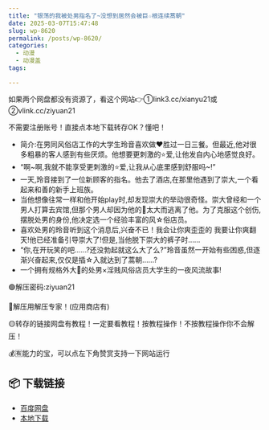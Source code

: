 ```yaml
---
title: "银荡的我被处男指名了~没想到居然会被巨☆根连续蒿朝"
date: 2025-03-07T15:47:48
slug: wp-8620
permalink: /posts/wp-8620/
categories:
  - 动漫
  - 动漫盖
tags:

---
```


如果两个网盘都没有资源了，看这个网站👉①link3.cc/xianyu21或②vlink.cc/ziyuan21

不需要注册账号！直接点本地下载转存OK？懂吧！

*   简介:在男同风俗店工作的大学生玲音喜欢做❤️胜过一日三餐。但最近,他对很多粗暴的客人感到有些厌烦。他想要更刺激的⭐爱,让他发自内心地感觉良好。
*   “啊~啊,我就不能享受更刺激的⭐爱,让我从心底里感到舒服吗~!”
*   一天,玲音接到了一位新顾客的指名。他去了酒店,在那里他遇到了崇大,一个看起来和善的新手上班族。
*   当他想像往常一样和他开始play时,却发现崇大的举动很奇怪。崇大曾经和一个男人打算去宾馆,但那个男人却因为他的🐔太大而逃离了他。为了克服这个创伤,摆脱处男的身份,他决定选一个经验丰富的风☆俗店员。
*   喜欢处男的玲音听到这个消息后,兴奋不已！我会让你爽歪歪的 我要让你爽翻天!他已经准备引导崇大了!但是,当他脱下崇大的裤子时……
*   “你,在开玩笑的吧……?还没勃起就这么大了么?”玲音虽然一开始有些困惑,但逐渐兴奋起来,仅仅是插☆入就达到了蒿朝……?
*   一个拥有规格外大🐔的处男×淫贱风俗店员大学生的一夜风流故事!

🟢解压密码:ziyuan21

🔵解压用解压专家！(应用商店有)

🟡转存的链接网盘有教程！一定要看教程！按教程操作！不按教程操作你不会解压！

💰🈶能力的宝，可以点左下角赞赏支持一下网站运行

## 📦 下载链接
- [百度网盘](https://blziyuan21.com/pay-download/8620?key=4d0dbca8ef&down_id=0)
- [本地下载](https://blziyuan21.com/pay-download/8620?key=4d0dbca8ef&down_id=1)

